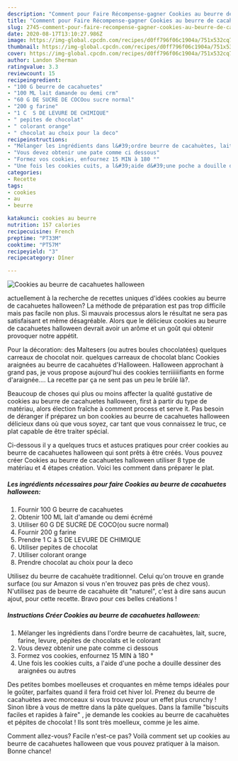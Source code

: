 ```yaml
---
description: "Comment pour Faire Récompense-gagner Cookies au beurre de cacahuetes halloween"
title: "Comment pour Faire Récompense-gagner Cookies au beurre de cacahuetes halloween"
slug: 2745-comment-pour-faire-recompense-gagner-cookies-au-beurre-de-cacahuetes-halloween
date: 2020-08-17T13:10:27.986Z
image: https://img-global.cpcdn.com/recipes/d0ff796f06c1904a/751x532cq70/cookies-au-beurre-de-cacahuetes-halloween-photo-principale-de-la-recette.jpg
thumbnail: https://img-global.cpcdn.com/recipes/d0ff796f06c1904a/751x532cq70/cookies-au-beurre-de-cacahuetes-halloween-photo-principale-de-la-recette.jpg
cover: https://img-global.cpcdn.com/recipes/d0ff796f06c1904a/751x532cq70/cookies-au-beurre-de-cacahuetes-halloween-photo-principale-de-la-recette.jpg
author: Landon Sherman
ratingvalue: 3.3
reviewcount: 15
recipeingredient:
- "100 G beurre de cacahuetes"
- "100 ML lait damande ou demi crm"
- "60 G DE SUCRE DE COCOou sucre normal"
- "200 g farine"
- "1 C  S DE LEVURE DE CHIMIQUE"
- " pepites de chocolat"
- " colorant orange"
- " chocolat au choix pour la deco"
recipeinstructions:
- "Mélanger les ingrédients dans l&#39;ordre beurre de cacahuètes, lait, sucre, farine, levure, pépites de chocolats et le colorant"
- "Vous devez obtenir une pate comme ci dessous"
- "Formez vos cookies, enfournez 15 MIN à 180 °"
- "Une fois les cookies cuits, a l&#39;aide d&#39;une poche a douille dessiner des araignées ou autres"
categories:
- Recette
tags:
- cookies
- au
- beurre

katakunci: cookies au beurre 
nutrition: 157 calories
recipecuisine: French
preptime: "PT33M"
cooktime: "PT57M"
recipeyield: "3"
recipecategory: Dîner

---
```



![Cookies au beurre de cacahuetes halloween](https://img-global.cpcdn.com/recipes/d0ff796f06c1904a/751x532cq70/cookies-au-beurre-de-cacahuetes-halloween-photo-principale-de-la-recette.jpg)

actuellement à la recherche de recettes uniques d'idées cookies au beurre de cacahuetes halloween? La méthode de préparation est pas trop difficile mais pas facile non plus. Si mauvais processus alors le résultat ne sera pas satisfaisant et même désagréable. Alors que le délicieux cookies au beurre de cacahuetes halloween devrait avoir un arôme et un goût qui obtenir provoquer notre appétit.

Pour la décoration: des Maltesers (ou autres boules chocolatées) quelques carreaux de chocolat noir. quelques carreaux de chocolat blanc Cookies araignées au beurre de cacahuètes d&#39;Halloween. Halloween approchant à grand pas, je vous propose aujourd&#39;hui des cookies terriiiiiifiants en forme d&#39;araignée…. La recette par ça ne sent pas un peu le brûlé là?.

Beaucoup de choses qui plus ou moins affecter la qualité gustative de cookies au beurre de cacahuetes halloween, first à partir du type de matériau, alors élection fraîche à comment process et serve it. Pas besoin de déranger if préparez un bon cookies au beurre de cacahuetes halloween délicieux dans où que vous soyez, car tant que vous connaissez le truc, ce plat capable de être traiter spécial.


Ci-dessous il y a quelques trucs et astuces pratiques pour créer cookies au beurre de cacahuetes halloween qui sont prêts à être créés. Vous pouvez créer Cookies au beurre de cacahuetes halloween utiliser 8 type de matériau et 4 étapes création. Voici les comment dans préparer le plat.

<!--inarticleads1-->

##### Les ingrédients nécessaires pour faire Cookies au beurre de cacahuetes halloween:

1. Fournir 100 G beurre de cacahuetes
1. Obtenir 100 ML lait d&#39;amande ou demi écrémé
1. Utiliser 60 G DE SUCRE DE COCO(ou sucre normal)
1. Fournir 200 g farine
1. Prendre 1 C à S DE LEVURE DE CHIMIQUE
1. Utiliser  pepites de chocolat
1. Utiliser  colorant orange
1. Prendre  chocolat au choix pour la deco


Utilisez du beurre de cacahuète traditionnel. Celui qu&#39;on trouve en grande surface (ou sur Amazon si vous n&#39;en trouvez pas près de chez vous). N&#39;utilisez pas de beurre de cacahuète dit &#34;naturel&#34;, c&#39;est à dire sans aucun ajout, pour cette recette. Bravo pour ces belles créations ! 

<!--inarticleads2-->

##### Instructions Créer Cookies au beurre de cacahuetes halloween:

1. Mélanger les ingrédients dans l&#39;ordre beurre de cacahuètes, lait, sucre, farine, levure, pépites de chocolats et le colorant
1. Vous devez obtenir une pate comme ci dessous
1. Formez vos cookies, enfournez 15 MIN à 180 °
1. Une fois les cookies cuits, a l&#39;aide d&#39;une poche a douille dessiner des araignées ou autres


Des petites bombes moelleuses et croquantes en même temps idéales pour le goûter, parfaites quand il fera froid cet hiver lol. Prenez du beurre de cacahuètes avec morceaux si vous trouvez pour un effet plus crunchy ! Sinon libre à vous de mettre dans la pâte quelques. Dans la famille &#34;biscuits faciles et rapides à faire&#34; , je demande les cookies au beurre de cacahuètes et pépites de chocolat ! Ils sont très moelleux, comme je les aime. 


Comment allez-vous? Facile n'est-ce pas? Voilà comment set up cookies au beurre de cacahuetes halloween que vous pouvez pratiquer à la maison. Bonne chance!
